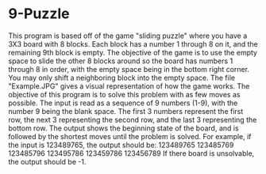 # 9-Puzzle
This program is based off of the game "sliding puzzle" where you have a 3X3 board with 8 blocks. Each block has a number 1 through 8 on it, and the remaining 9th block is empty. The objective of the game is to use the empty space to slide the other 8 blocks around so the board has numbers 1 through 8 in order, with the empty space being in the bottom right corner. You may only shift a neighboring block into the empty space. The file "Example.JPG" gives a visual representation of how the game works. The objective of this program is to solve this problem with as few moves as possible. The input is read as a sequence of 9 numbers (1-9), with the number 9 being the blank space. The first 3 numbers represent the first row, the next 3 representing the second row, and the last 3 representing the bottom row. The output shows the beginning state of the board, and is followed by the shortest moves until the problem is solved. For example, if the input is 123489765, the output should be: 123489765 123485769 123485796 123495786 123459786 123456789 If there board is unsolvable, the output should be -1.
